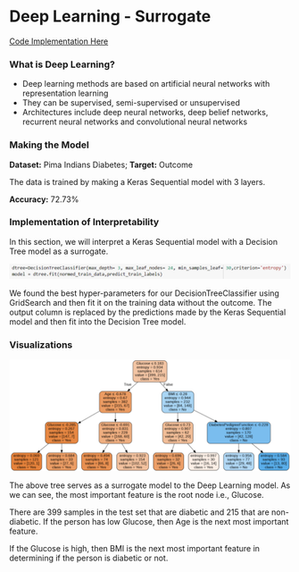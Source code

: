 # Deep Learning - Surrogate

[Code Implementation Here](https://colab.research.google.com/drive/1OJJfqYsfg3Odi8aLC8Aw_UGE3EZzAH0w?usp=sharing)

### What is Deep Learning?

* Deep learning methods are based on artificial neural networks with representation learning
* They can be supervised, semi-supervised or unsupervised
* Architectures include deep neural networks, deep belief networks, recurrent neural networks and convolutional neural networks

### Making the Model

**Dataset:** Pima Indians Diabetes; **Target:** Outcome

The data is trained by making a Keras Sequential model with 3 layers.

**Accuracy:** 72.73% 

### **Implementation of Interpretability**

In this section, we will interpret a Keras Sequential model with a Decision Tree model as a surrogate. 

![](../.gitbook/assets/image%20%2889%29.png)

We found the best hyper-parameters for our DecisionTreeClassifier using GridSearch and then fit it on the training data without the outcome. The output column is replaced by the predictions made by the Keras Sequential model and then fit into the Decision Tree model.

### Visualizations

![](../.gitbook/assets/image%20%2893%29.png)

The above tree serves as a surrogate model to the Deep Learning model. As we can see, the most important feature is the root node i.e., Glucose.

There are 399 samples in the test set that are diabetic and 215 that are non-diabetic. If the person has low Glucose, then Age is the next most important feature. 

If the Glucose is high, then BMI is the next most important feature in determining if the person is diabetic or not.  


